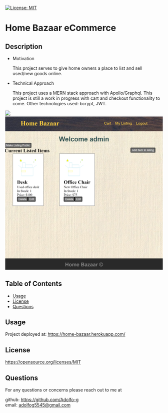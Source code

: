 
  [![License: MIT](https://img.shields.io/badge/License-MIT-yellow.svg)](https://opensource.org/licenses/MIT)
  # Home Bazaar eCommerce
  ## Description

  - Motivation

    This project serves to give home owners a place to list and sell used/new goods online. 
  - Technical Approach

    This project uses a MERN stack approach with Apollo/Graphql. This project is still a work in progress with cart and checkout functionality to come.
    Other technologies used: bcrypt, JWT.
    
![](./client/src/images/HB-Homepage.png)
![](./client/src/images/HB-User-Listing.png)
  ## Table of Contents
  * [Usage](#usage)
  * [License](#license)
  * [Questions](#questions)

  ## Usage
  Project deployed at: https://home-bazaar.herokuapp.com/

  ## License
 
  https://opensource.org/licenses/MIT
  
  ## Questions
  
  For any questions or concerns please reach out to me at

  github:  https://github.com/Adolfo-g  
  email:  adolfog5545@gmail.com
    
